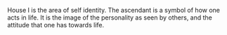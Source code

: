 House I is the area of self identity. 
The ascendant is a symbol of how one acts in life. 
It is the image of the personality as seen by others, and the attitude that one has towards life.